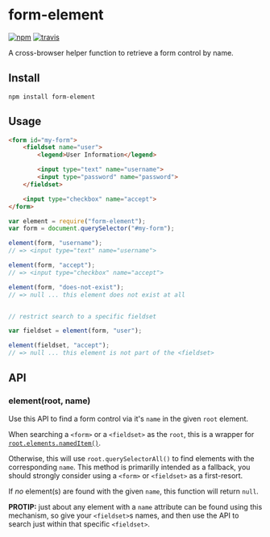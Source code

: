 # form-element

[![npm][npm-image]][npm-url]
[![travis][travis-image]][travis-url]

[npm-image]: https://img.shields.io/npm/v/form-element.svg?style=flat-square
[npm-url]: https://www.npmjs.com/package/form-element
[travis-image]: https://img.shields.io/travis/dominicbarnes/form-element.svg?style=flat-square
[travis-url]: https://travis-ci.org/dominicbarnes/form-element

A cross-browser helper function to retrieve a form control by name.

## Install

  `npm install form-element`

## Usage

```html
<form id="my-form">
    <fieldset name="user">
        <legend>User Information</legend>

        <input type="text" name="username">
        <input type="password" name="password">
    </fieldset>

    <input type="checkbox" name="accept">
</form>
```

```js
var element = require("form-element");
var form = document.querySelector("#my-form");

element(form, "username");
// => <input type="text" name="username">

element(form, "accept");
// => <input type="checkbox" name="accept">

element(form, "does-not-exist");
// => null ... this element does not exist at all


// restrict search to a specific fieldset

var fieldset = element(form, "user");

element(fieldset, "accept");
// => null ... this element is not part of the <fieldset>
```

## API

### element(root, name)

Use this API to find a form control via it's `name` in the given `root` element.

When searching a `<form>` or a `<fieldset>` as the `root`, this is a wrapper for
[`root.elements.namedItem()`](https://developer.mozilla.org/en-US/docs/Web/API/HTMLFormControlsCollection).

Otherwise, this will use `root.querySelectorAll()` to find elements with the corresponding `name`.
This method is primarilly intended as a fallback, you should strongly consider using a `<form>` or `<fieldset>`
as a first-resort.

If *no* element(s) are found with the given `name`, this function will return `null`.

**PROTIP:** just about any element with a `name` attribute can be found using this mechanism, so give
your `<fieldset>`s names, and then use the API to search just within that specific `<fieldset>`.

